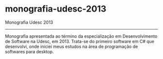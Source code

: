 # monografia-udesc-2013
Monografia Udesc 2013

-------

Monografia apresentada ao término da especialização em Desenvolvimento de Software na Udesc, em 2013.
Trata-se do primeiro software em C# que desenvolvi, onde iniciei meus estudos na área de programação de softwares para desktop.

